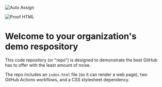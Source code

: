 ![Auto Assign](https://github.com/20230831-20231201-ADB-MIT1-1/demo-repository/actions/workflows/auto-assign.yml/badge.svg)

![Proof HTML](https://github.com/20230831-20231201-ADB-MIT1-1/demo-repository/actions/workflows/proof-html.yml/badge.svg)

# Welcome to your organization's demo respository
This code repository (or "repo") is designed to demonstrate the best GitHub has to offer with the least amount of noise.

The repo includes an `index.html` file (so it can render a web page), two GitHub Actions workflows, and a CSS stylesheet dependency.
